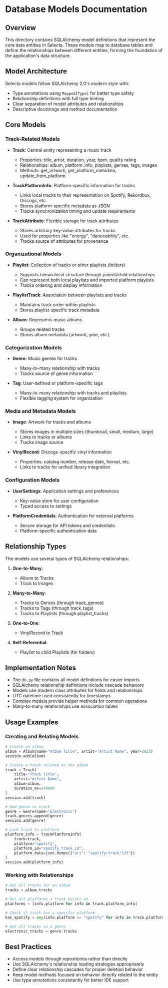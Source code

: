 # Database Models Documentation

## Overview

This directory contains SQLAlchemy model definitions that represent the core data entities in Selecta. These models map to database tables and define the relationships between different entities, forming the foundation of the application's data structure.

## Model Architecture

Selecta models follow SQLAlchemy 2.0's modern style with:

- Type annotations using `Mapped[Type]` for better type safety
- Relationship definitions with full type hinting
- Clear separation of model attributes and relationships
- Descriptive docstrings and method documentation

## Core Models

### Track-Related Models

- **Track**: Central entity representing a music track
  - Properties: title, artist, duration, year, bpm, quality rating
  - Relationships: album, platform_info, playlists, genres, tags, images
  - Methods: get_artwork, get_platform_metadata, update_from_platform

- **TrackPlatformInfo**: Platform-specific information for tracks
  - Links local tracks to their representation on Spotify, Rekordbox, Discogs, etc.
  - Stores platform-specific metadata as JSON
  - Tracks synchronization timing and update requirements

- **TrackAttribute**: Flexible storage for track attributes
  - Stores arbitrary key-value attributes for tracks
  - Used for properties like "energy", "danceability", etc.
  - Tracks source of attributes for provenance

### Organizational Models

- **Playlist**: Collection of tracks or other playlists (folders)
  - Supports hierarchical structure through parent/child relationships
  - Can represent both local playlists and imported platform playlists
  - Tracks ordering and display information

- **PlaylistTrack**: Association between playlists and tracks
  - Maintains track order within playlists
  - Stores playlist-specific track metadata

- **Album**: Represents music albums
  - Groups related tracks
  - Stores album metadata (artwork, year, etc.)

### Categorization Models

- **Genre**: Music genres for tracks
  - Many-to-many relationship with tracks
  - Tracks source of genre information

- **Tag**: User-defined or platform-specific tags
  - Many-to-many relationship with tracks and playlists
  - Flexible tagging system for organization

### Media and Metadata Models

- **Image**: Artwork for tracks and albums
  - Stores images in multiple sizes (thumbnail, small, medium, large)
  - Links to tracks or albums
  - Tracks image source

- **VinylRecord**: Discogs-specific vinyl information
  - Properties: catalog number, release date, format, etc.
  - Links to tracks for unified library integration

### Configuration Models

- **UserSettings**: Application settings and preferences
  - Key-value store for user configuration
  - Typed access to settings

- **PlatformCredentials**: Authentication for external platforms
  - Secure storage for API tokens and credentials
  - Platform-specific authentication data

## Relationship Types

The models use several types of SQLAlchemy relationships:

1. **One-to-Many**:
   - Album to Tracks
   - Track to Images

2. **Many-to-Many**:
   - Tracks to Genres (through track_genres)
   - Tracks to Tags (through track_tags)
   - Tracks to Playlists (through playlist_tracks)

3. **One-to-One**:
   - VinylRecord to Track

4. **Self-Referential**:
   - Playlist to child Playlists (for folders)

## Implementation Notes

- The `db.py` file contains all model definitions for easier imports
- SQLAlchemy relationship definitions include cascade behaviors
- Models use modern class attributes for fields and relationships
- UTC datetime used consistently for timestamps
- Complex models provide helper methods for common operations
- Many-to-many relationships use association tables

## Usage Examples

### Creating and Relating Models

```python
# Create an album
album = Album(name="Album Title", artist="Artist Name", year=2023)
session.add(album)

# Create a track related to the album
track = Track(
    title="Track Title",
    artist="Artist Name",
    album=album,
    duration_ms=240000
)
session.add(track)

# Add genre to track
genre = Genre(name="Electronic")
track.genres.append(genre)
session.add(genre)

# Link track to platform
platform_info = TrackPlatformInfo(
    track=track,
    platform="spotify",
    platform_id="spotify_track_id",
    platform_data=json.dumps({"uri": "spotify:track:123"})
)
session.add(platform_info)
```

### Working with Relationships

```python
# Get all tracks for an album
tracks = album.tracks

# Get all platforms a track exists on
platforms = [info.platform for info in track.platform_info]

# Check if track has a specific platform
has_spotify = any(info.platform == "spotify" for info in track.platform_info)

# Get all tracks in a genre
electronic_tracks = genre.tracks
```

## Best Practices

- Access models through repositories rather than directly
- Use SQLAlchemy's relationship loading strategies appropriately
- Define clear relationship cascades for proper deletion behavior
- Keep model methods focused on behavior directly related to the entity
- Use type annotations consistently for better IDE support
